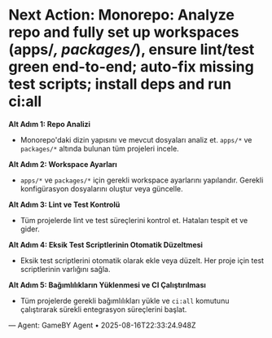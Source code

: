 # Next Action: Monorepo: Analyze repo and fully set up workspaces (apps/*, packages/*), ensure lint/test green end-to-end; auto-fix missing test scripts; install deps and run ci:all

**Alt Adım 1: Repo Analizi**
- Monorepo'daki dizin yapısını ve mevcut dosyaları analiz et. `apps/*` ve `packages/*` altında bulunan tüm projeleri incele.

**Alt Adım 2: Workspace Ayarları**
- `apps/*` ve `packages/*` için gerekli workspace ayarlarını yapılandır. Gerekli konfigürasyon dosyalarını oluştur veya güncelle.

**Alt Adım 3: Lint ve Test Kontrolü**
- Tüm projelerde lint ve test süreçlerini kontrol et. Hataları tespit et ve gider.

**Alt Adım 4: Eksik Test Scriptlerinin Otomatik Düzeltmesi**
- Eksik test scriptlerini otomatik olarak ekle veya düzelt. Her proje için test scriptlerinin varlığını sağla.

**Alt Adım 5: Bağımlılıkların Yüklenmesi ve CI Çalıştırılması**
- Tüm projelerde gerekli bağımlılıkları yükle ve `ci:all` komutunu çalıştırarak sürekli entegrasyon süreçlerini başlat.

— Agent: GameBY Agent • 2025-08-16T22:33:24.948Z
